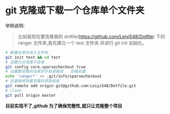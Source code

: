 # git 克隆或下载一个仓库单个文件夹

举例说明:

> 比如我现在要克隆我的 dotfile(https://github.com/Leiyi548/Dotfile) 下的 ranger 文件夹,我先建立一个 test 文件夹.并进行 git init 初始化。

```sh
# 新建仓库并进入文件夹
git init test && cd test
# 设置允许克隆子目录
git config core.sparsecheckout true
# 设置要克隆的仓库的子目录路径   空格别漏
echo 'ranger*' >> .git/info/sparsecheckout
# 这里换成你要克隆的项目和库
git remote add origin git@github.com:Leiyi548/Dotfile.git
# clone
git pull origin master
```

**目前实现不了,github 为了确保完整性,就只让克隆整个项目**
